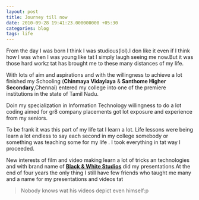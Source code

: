 ```yaml
---
layout: post
title: Journey till now
date: 2010-09-28 19:41:23.000000000 +05:30
categories: blog
tags: life
---
```


From the day I was born I think I was studious(lol).I don like it even if I think how I was when I was young like tat I simply laugh seeing me now.But it was those hard workz  tat has brought me to these many distances of my life.

With lots of aim and aspirations and with the willingness to achieve a lot finished my Schooling (**Chinmaya Vidaylaya** & **Santhome Higher Secondary**,Chennai) entered my college into one of the premiere institutions in the state of Tamil Nadu.

Doin my specialization in Information Technology willingness to do a lot coding aimed for gr8 company placements got lot exposure and experience from my seniors.

To be frank it was this part of my life tat I learn a lot. Life lessons were being learn a lot endless to say each second in my college somebody or something was teaching some for my life . I took everything in tat way I proceeded.

New interests of film and video making learn a lot of tricks an technologies and with brand name of [**Black & White Studios**](http://www.youtube.com/user/buzzyBalagi) did my presentations.At the end of four years the only thing I still have few friends who taught me many and a name for my presentations and videos tat 
>Nobody knows wat his videos depict even himself:p

